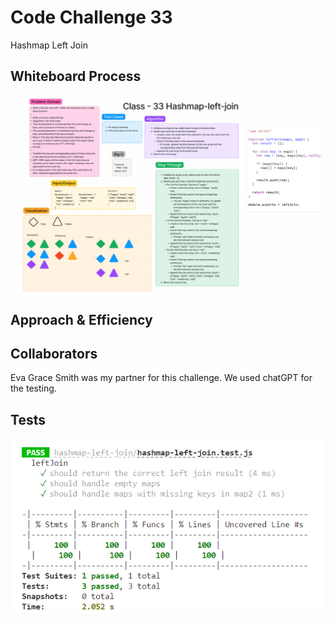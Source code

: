 # Code Challenge 33
Hashmap Left Join

## Whiteboard Process
![Code Challenge 33](./code-challenge-33.png)

## Approach & Efficiency
 

## Collaborators

Eva Grace Smith was my partner for this challenge.
We used chatGPT for the testing.

## Tests

![Tests Passing](./code-challenge-33-with-test.png)

